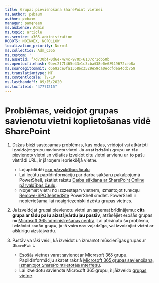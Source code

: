 ```yaml
---
title: Grupas pievienošana SharePoint vietnei
ms.author: pebaum
author: pebaum
manager: pamgreen
ms.audience: Admin
ms.topic: article
ms.service: o365-administration
ROBOTS: NOINDEX, NOFOLLOW
localization_priority: Normal
ms.collection: Adm_O365
ms.custom: ''
ms.assetid: f7d730bf-0d6e-424c-970c-6137c71cb50b
ms.openlocfilehash: 9bec2f71465e43e1c3cba038e0e68949672ceb8a
ms.sourcegitcommit: c6692ce0fa1358ec3529e59ca0ecdfdea4cdc759
ms.translationtype: MT
ms.contentlocale: lv-LV
ms.lasthandoff: 09/15/2020
ms.locfileid: "47771215"
---
```

# <a name="issues-when-creating-a-group-connected-site-in-sharepoint"></a>Problēmas, veidojot grupas savienotu vietni koplietošanas vidē SharePoint

1. Dažas bieži sastopamas problēmas, kas rodas, veidojot vai atkārtoti izveidojot grupu savienotu vietni.
Ja esat izdzēsis grupu un tās pievienoto vietni un vēlaties izveidot citu vietni ar vienu un to pašu vietrādi URL, ir jānoņem iepriekšējā vietne.

   - Lejupielādēt [spo pārvaldības čaulu](https://support.office.com/article/introduction-to-the-sharepoint-online-management-shell-c16941c3-19b4-4710-8056-34c034493429)
   - Lai iegūtu papildinformāciju par darba sākšanu pakalpojumā PowerShell, skatiet rakstu [Darba sākšana ar SharePoint Online pārvaldības čaulu](https://docs.microsoft.com/powershell/module/sharepoint-online/remove-sposite).
   - Noņemiet vietni no izdzēstajām vietnēm, izmantojot funkciju [Remove-SPODeletedSite](https://docs.microsoft.com/powershell/module/sharepoint-online/remove-sposite?view=sharepoint-ps) PowerShell cmdlet. PowerShell ir nepieciešama, lai neatgriezeniski dzēstu grupas vietnes.

1. Ja izveidojat grupai pievienotu vietni un saņemat brīdinājumu: **cita grupa ar tādu pašu aizstājvārdu jau pastāv**, atzīmējiet esošās grupas no [Microsoft 365 administrēšanas centra](https://admin.microsoft.com/AdminPortal/Home#/groups). Lai atrisinātu šo problēmu, izdzēsiet esošo grupu, ja tā vairs nav vajadzīga, vai izveidojiet vietni ar atšķirīgu aizstājvārdu.

1. Pastāv vairāki veidi, kā izveidot un izmantot mūsdienīgas grupas ar SharePoint.

   - Esošās vietnes varat savienot ar Microsoft 365 grupu. Papildinformāciju skatiet rakstā [Microsoft 365 grupas savienošana, izmantojot SharePoint lietotāja interfeisu](https://docs.microsoft.com/sharepoint/dev/transform/modernize-connect-to-office365-group#connect-an-office-365-group-using-the-sharepoint-user-interface).
   - Lai izveidotu savienotu Microsoft 365 grupu, ir jāizveido [grupas vietne](https://admin.microsoft.com/sharepoint).
